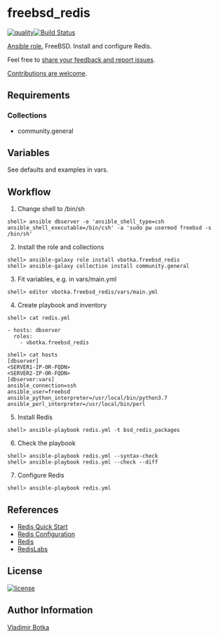 # freebsd_redis

[![quality](https://img.shields.io/ansible/quality/27910)](https://galaxy.ansible.com/vbotka/freebsd_redis)[![Build Status](https://travis-ci.org/vbotka/ansible-freebsd-redis.svg?branch=master)](https://travis-ci.org/vbotka/ansible-freebsd-redis)

[Ansible role.](https://galaxy.ansible.com/vbotka/freebsd_redis/) FreeBSD. Install and configure Redis.

Feel free to [share your feedback and report issues](https://github.com/vbotka/ansible-freebsd-redis/issues).

[Contributions are welcome](https://github.com/firstcontributions/first-contributions).


## Requirements

### Collections

- community.general


## Variables

See defaults and examples in vars.


## Workflow

1) Change shell to /bin/sh

```
shell> ansible dbserver -e 'ansible_shell_type=csh ansible_shell_executable=/bin/csh' -a 'sudo pw usermod freebsd -s /bin/sh'
```

2) Install the role and collections

```
shell> ansible-galaxy role install vbotka.freebsd_redis
shell> ansible-galaxy collection install community.general
```

3) Fit variables, e.g. in vars/main.yml

```
shell> editor vbotka.freebsd_redis/vars/main.yml
```

4) Create playbook and inventory

```
shell> cat redis.yml

- hosts: dbserver
  roles:
    - vbotka.freebsd_redis
```

```
shell> cat hosts
[dbserver]
<SERVER1-IP-OR-FQDN>
<SERVER2-IP-OR-FQDN>
[dbserver:vars]
ansible_connection=ssh
ansible_user=freebsd
ansible_python_interpreter=/usr/local/bin/python3.7
ansible_perl_interpreter=/usr/local/bin/perl
```

5) Install Redis

```
shell> ansible-playbook redis.yml -t bsd_redis_packages
```
		
6) Check the playbook

```
shell> ansible-playbook redis.yml --syntax-check
shell> ansible-playbook redis.yml --check --diff
```

7) Configure Redis

```
shell> ansible-playbook redis.yml
```


## References

- [Redis Quick Start](https://redis.io/topics/quickstart/)
- [Redis Configuration](https://redis.io/topics/config/)
- [Redis](https://redis.io/)
- [RedisLabs](https://redislabs.com/)


## License

[![license](https://img.shields.io/badge/license-BSD-red.svg)](https://www.freebsd.org/doc/en/articles/bsdl-gpl/article.html)


## Author Information

[Vladimir Botka](https://botka.link)
